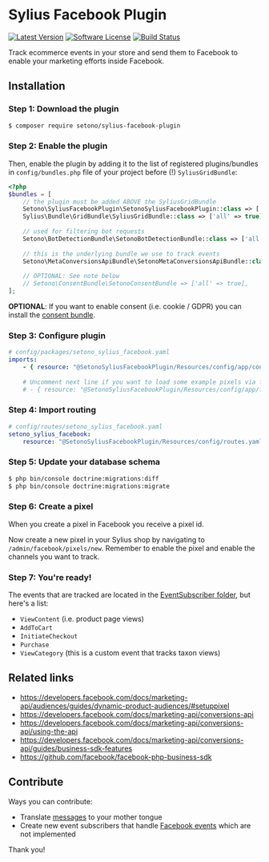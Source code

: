 # Sylius Facebook Plugin

[![Latest Version][ico-version]][link-packagist]
[![Software License][ico-license]](LICENSE)
[![Build Status][ico-github-actions]][link-github-actions]

Track ecommerce events in your store and send them to Facebook to enable your marketing efforts inside Facebook.

## Installation

### Step 1: Download the plugin

```bash
$ composer require setono/sylius-facebook-plugin
```

### Step 2: Enable the plugin

Then, enable the plugin by adding it to the list of registered plugins/bundles
in `config/bundles.php` file of your project before (!) `SyliusGridBundle`:

```php
<?php
$bundles = [
    // the plugin must be added ABOVE the SyliusGridBundle
    Setono\SyliusFacebookPlugin\SetonoSyliusFacebookPlugin::class => ['all' => true],
    Sylius\Bundle\GridBundle\SyliusGridBundle::class => ['all' => true],
    
    // used for filtering bot requests
    Setono\BotDetectionBundle\SetonoBotDetectionBundle::class => ['all' => true],
    
    // this is the underlying bundle we use to track events
    Setono\MetaConversionsApiBundle\SetonoMetaConversionsApiBundle::class => ['all' => true],
    
    // OPTIONAL: See note below
    // Setono\ConsentBundle\SetonoConsentBundle => ['all' => true],
];
```

**OPTIONAL**: If you want to enable consent (i.e. cookie / GDPR) you can install the [consent bundle](https://github.com/Setono/ConsentBundle).

### Step 3: Configure plugin

```yaml
# config/packages/setono_sylius_facebook.yaml
imports:
    - { resource: "@SetonoSyliusFacebookPlugin/Resources/config/app/config.yaml" }
    
    # Uncomment next line if you want to load some example pixels via fixtures
    # - { resource: "@SetonoSyliusFacebookPlugin/Resources/config/app/fixtures.yaml" }
```

### Step 4: Import routing

```yaml
# config/routes/setono_sylius_facebook.yaml
setono_sylius_facebook:
    resource: "@SetonoSyliusFacebookPlugin/Resources/config/routes.yaml"
```

### Step 5: Update your database schema

```bash
$ php bin/console doctrine:migrations:diff
$ php bin/console doctrine:migrations:migrate
```

### Step 6: Create a pixel
When you create a pixel in Facebook you receive a pixel id.

Now create a new pixel in your Sylius shop by navigating to `/admin/facebook/pixels/new`.
Remember to enable the pixel and enable the channels you want to track. 

### Step 7: You're ready!
The events that are tracked are located in the [EventSubscriber folder](src/EventSubscriber), but here's a list:
- `ViewContent` (i.e. product page views)
- `AddToCart`
- `InitiateCheckout`
- `Purchase`
- `ViewCategory` (this is a custom event that tracks taxon views)

## Related links
- https://developers.facebook.com/docs/marketing-api/audiences/guides/dynamic-product-audiences/#setuppixel
- https://developers.facebook.com/docs/marketing-api/conversions-api
- https://developers.facebook.com/docs/marketing-api/conversions-api/using-the-api
- https://developers.facebook.com/docs/marketing-api/conversions-api/guides/business-sdk-features
- https://github.com/facebook/facebook-php-business-sdk

## Contribute
Ways you can contribute:
* Translate [messages](src/Resources/translations/messages.en.yaml) to your mother tongue
* Create new event subscribers that handle [Facebook events](https://developers.facebook.com/docs/facebook-pixel/reference/) which are not implemented

Thank you!

[ico-version]: https://poser.pugx.org/setono/sylius-facebook-plugin/v/stable
[ico-license]: https://poser.pugx.org/setono/sylius-facebook-plugin/license
[ico-github-actions]: https://github.com/Setono/SyliusFacebookPlugin/workflows/build/badge.svg

[link-packagist]: https://packagist.org/packages/setono/sylius-facebook-plugin
[link-github-actions]: https://github.com/Setono/SyliusFacebookPlugin/actions
